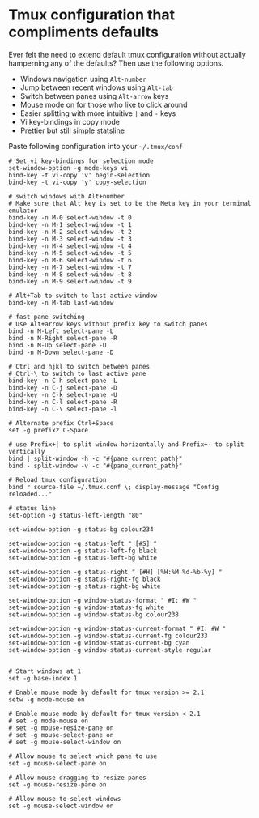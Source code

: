 # Tmux configuration that compliments defaults

Ever felt the need to extend default tmux configuration without actually hamperning any of the defaults? Then use the following options.

- Windows navigation using `Alt-number`
- Jump between recent windows using `Alt-tab`
- Switch between panes using `Alt-arrow` keys
- Mouse mode on for those who like to click around
- Easier splitting with more intuitive `|` and `-` keys
- Vi key-bindings in copy mode
- Prettier but still simple statsline

Paste following configuration into your `~/.tmux/conf`

```
# Set vi key-bindings for selection mode
set-window-option -g mode-keys vi
bind-key -t vi-copy 'v' begin-selection
bind-key -t vi-copy 'y' copy-selection

# switch windows with Alt+number
# Make sure that Alt key is set to be the Meta key in your terminal emulator
bind-key -n M-0 select-window -t 0
bind-key -n M-1 select-window -t 1
bind-key -n M-2 select-window -t 2
bind-key -n M-3 select-window -t 3
bind-key -n M-4 select-window -t 4
bind-key -n M-5 select-window -t 5
bind-key -n M-6 select-window -t 6
bind-key -n M-7 select-window -t 7
bind-key -n M-8 select-window -t 8
bind-key -n M-9 select-window -t 9

# Alt+Tab to switch to last active window
bind-key -n M-tab last-window

# fast pane switching
# Use Alt+arrow keys without prefix key to switch panes
bind -n M-Left select-pane -L
bind -n M-Right select-pane -R
bind -n M-Up select-pane -U
bind -n M-Down select-pane -D

# Ctrl and hjkl to switch between panes
# Ctrl-\ to switch to last active pane
bind-key -n C-h select-pane -L
bind-key -n C-j select-pane -D
bind-key -n C-k select-pane -U
bind-key -n C-l select-pane -R
bind-key -n C-\ select-pane -l

# Alternate prefix Ctrl+Space
set -g prefix2 C-Space

# use Prefix+| to split window horizontally and Prefix+- to split vertically
bind | split-window -h -c "#{pane_current_path}"
bind - split-window -v -c "#{pane_current_path}"

# Reload tmux configuration
bind r source-file ~/.tmux.conf \; display-message "Config reloaded..."

# status line
set-option -g status-left-length "80"

set-window-option -g status-bg colour234

set-window-option -g status-left " [#S] "
set-window-option -g status-left-fg black
set-window-option -g status-left-bg white

set-window-option -g status-right " [#H] [%H:%M %d-%b-%y] "
set-window-option -g status-right-fg black
set-window-option -g status-right-bg white

set-window-option -g window-status-format " #I: #W "
set-window-option -g window-status-fg white
set-window-option -g window-status-bg colour238

set-window-option -g window-status-current-format " #I: #W "
set-window-option -g window-status-current-fg colour233
set-window-option -g window-status-current-bg cyan
set-window-option -g window-status-current-style regular


# Start windows at 1
set -g base-index 1

# Enable mouse mode by default for tmux version >= 2.1
setw -g mode-mouse on

# Enable mouse mode by default for tmux version < 2.1
# set -g mode-mouse on
# set -g mouse-resize-pane on
# set -g mouse-select-pane on
# set -g mouse-select-window on

# Allow mouse to select which pane to use
set -g mouse-select-pane on

# Allow mouse dragging to resize panes
set -g mouse-resize-pane on

# Allow mouse to select windows
set -g mouse-select-window on
```
